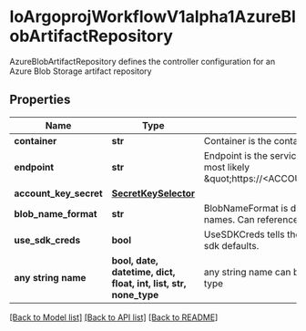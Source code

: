 # IoArgoprojWorkflowV1alpha1AzureBlobArtifactRepository

AzureBlobArtifactRepository defines the controller configuration for an Azure Blob Storage artifact repository

## Properties
Name | Type | Description | Notes
------------ | ------------- | ------------- | -------------
**container** | **str** | Container is the container where resources will be stored | 
**endpoint** | **str** | Endpoint is the service url associated with an account. It is most likely \&quot;https://&lt;ACCOUNT_NAME&gt;.blob.core.windows.net\&quot; | 
**account_key_secret** | [**SecretKeySelector**](SecretKeySelector.md) |  | [optional] 
**blob_name_format** | **str** | BlobNameFormat is defines the format of how to store blob names. Can reference workflow variables | [optional] 
**use_sdk_creds** | **bool** | UseSDKCreds tells the driver to figure out credentials based on sdk defaults. | [optional] 
**any string name** | **bool, date, datetime, dict, float, int, list, str, none_type** | any string name can be used but the value must be the correct type | [optional]

[[Back to Model list]](../README.md#documentation-for-models) [[Back to API list]](../README.md#documentation-for-api-endpoints) [[Back to README]](../README.md)


